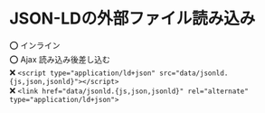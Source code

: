 # JSON-LDの外部ファイル読み込み

⭕ インライン<br>
⭕ Ajax 読み込み後差し込む<br>
❌ `<script type="application/ld+json" src="data/jsonld.{js,json,jsonld}"></script>`<br>
❌ `<link href="data/jsonld.{js,json,jsonld}" rel="alternate" type="application/ld+json">`
